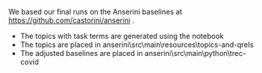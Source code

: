 We based our final runs on the Anserini baselines at https://github.com/castorini/anserini .
* The topics with task terms are generated using the notebook
* The topics are placed in anserini\src\main\resources\topics-and-qrels
* The adjusted baselines are placed in anserini\src\main\python\trec-covid